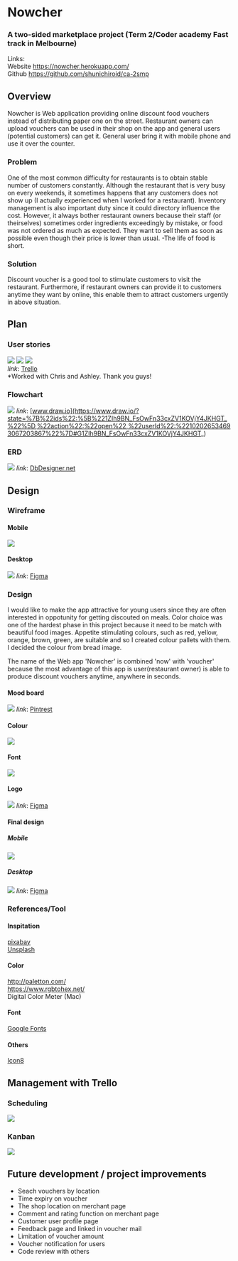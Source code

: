 # Nowcher
### A two-sided marketplace project (Term 2/Coder academy Fast track in Melbourne)

Links: <br>
Website  https://nowcher.herokuapp.com/<br>
Github https://github.com/shunichiroid/ca-2smp 

## Overview
Nowcher is Web application providing online discount food vouchers instead of distributing paper one on the street. Restaurant owners can upload vouchers can be used in their shop on the app and general users (potential customers) can get it. General user bring it with mobile phone and use it over the counter. 

### Problem
One of the most common difficulty for restaurants is to obtain stable number of customers constantly. Although the restaurant that is very busy on every weekends, it sometimes happens that any customers does not show up (I actually experienced when I worked for a restaurant). Inventory management is also important duty since it could directory influence the cost. However, it always bother restaurant owners because their staff (or theirselves) sometimes order ingredients exceedingly by mistake, or food was not ordered as much as expected. They want to sell them as soon as possible even though their price is lower than usual. -The life of food is short.

### Solution
Discount voucher is a good tool to stimulate customers to visit the restaurant. Furthermore, if restaurant owners can provide it to customers anytime they want by  online, this enable them to attract customers urgently in above situation. 





## Plan

### User stories
![](./app/assets/images/readme/user_story_1.png)
![](./app/assets/images/readme/user_story_2.png)
![](./app/assets/images/readme/user_story_3.png)<br>
*link*: [Trello](https://trello.com/b/JJMLgzZP/kanban-for-rails-project)<br>
*Worked with Chris and Ashley. Thank you guys!

### Flowchart
![](./app/assets/images/readme/flowchart.png)
*link*: [www.draw.io](https://www.draw.io/?state=%7B%22ids%22:%5B%221ZIh9BN_FsOwFn33cxZV1KOVjY4JKHGT_%22%5D,%22action%22:%22open%22,%22userId%22:%22102026534693067203867%22%7D#G1ZIh9BN_FsOwFn33cxZV1KOVjY4JKHGT_)

### ERD
![](./app/assets/images/readme/erd.png)
*link*: [DbDesigner.net](https://www.dbdesigner.net/designer/schema/168021)

## Design

### Wireframe
#### Mobile
![](./app/assets/images/readme/wireframe_mobile.png)

#### Desktop
![](./app/assets/images/readme/wireframe_desktop.png)
*link*: [Figma](https://www.figma.com/file/P9RU1OGTJEXdvhnorQvKmWEj/Rails-project)

### Design
I would like to make the app attractive for young users since they are often interested in oppotunity for getting discouted on meals. Color choice was one of the hardest phase in this project because it need to be match with beautiful food images. Appetite stimulating colours, such as red, yellow, orange, brown, green, are suitable and so I created colour pallets with them. I decided the colour from bread image. 

The name of the Web app 'Nowcher' is combined 'now' with 'voucher' because the most advantage of this app is user(restaurant owner) is able to produce discount vouchers anytime, anywhere in seconds.

#### Mood board
![](./app/assets/images/readme/mood_board.png)
*link*: [Pintrest](https://www.pinterest.com.au/shunichiroi/mood-boardrails_project/)

#### Colour
![](./app/assets/images/readme/colours.png)

#### Font
![](./app/assets/images/readme/font.png)

#### Logo
![](./app/assets/images/readme/logo_design.png)
*link*: [Figma](https://www.figma.com/file/P9RU1OGTJEXdvhnorQvKmWEj/Rails-project?node-id=67%3A0)

#### Final design
##### Mobile
![](./app/assets/images/readme/final_design_mobile.png)

##### Desktop
![](./app/assets/images/readme/final_design_desktop.png)
*link*: [Figma](https://www.figma.com/file/P9RU1OGTJEXdvhnorQvKmWEj/Rails-project?node-id=157%3A4010)

### References/Tool
#### Inspitation
[pixabay](https://pixabay.com/) <br/>
[Unsplash](https://unsplash.com/)
#### Color
http://paletton.com/ <br/>
https://www.rgbtohex.net/ <br/>
Digital Color Meter (Mac)
#### Font
[Google Fonts](https://fonts.google.com/)
#### Others
[Icon8](https://icons8.com/)

## Management with Trello
### Scheduling
![](./app/assets/images/readme/schedule.png)

### Kanban
![](./app/assets/images/readme/kanban.png)

## Future development / project improvements
- Seach vouchers by location
- Time expiry on voucher
- The shop location on merchant page
- Comment and rating function on merchant page
- Customer user profile page
- Feedback page and linked in voucher mail
- Limitation of voucher amount
- Voucher notification for users
- Code review with others
